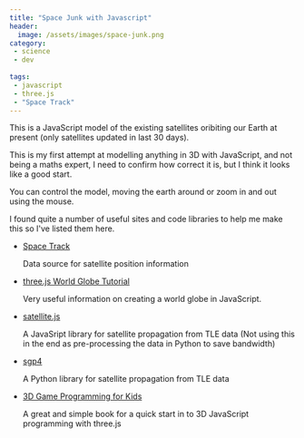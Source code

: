 ```yaml
---
title: "Space Junk with Javascript"
header:
  image: /assets/images/space-junk.png
category:
 - science
 - dev
 
tags:
 - javascript
 - three.js
 - "Space Track"
---
```


This is a JavaScript model of the existing satellites oribiting our Earth at present 
(only satellites updated in last 30 days).

<div id="space-junk"></div>
<script src="https://code.jquery.com/jquery-3.2.1.min.js"></script>
<script src="https://cdnjs.cloudflare.com/ajax/libs/three.js/r71/three.min.js"></script>
<script src="https://threejs.org/examples/js/controls/OrbitControls.js"></script>
<script>

  let container = $("#space-junk");
  
  let aspectRatio = '16:9';
  let POS_X = 1800;
  let POS_Y = 1000;
  let POS_Z = 1800;
  let WIDTH = container.offsetWidth;
  let HEIGHT = WIDTH * getRatioFactor(aspectRatio);

  let FOV = 45;
  let NEAR = 1;
  let FAR = 4000;

  let controls, scene, camera, renderer;

  function getRatioFactor(aspectRatio) {
    switch (aspectRatio) {
      case '16:9':
        return 0.5625;
      case '4:3':
        return 0.75;
    }
  }

  function init() {

    container.css('height', HEIGHT + 'px');

    // This is where stuff in our animation will happen:
    scene = new THREE.Scene();

    // This will draw what the camera sees onto the screen:
    renderer = new THREE.WebGLRenderer();
    renderer.setSize(WIDTH, HEIGHT);
    
    // 3D red/green
    //anaglyphRenderer = new THREE.AnaglyphEffect( renderer );
    //anaglyphRenderer.setSize(WIDTH, HEIGHT);

    renderer.setClearColor(0x111111);
    container.append(renderer.domElement);

    // Create Globe
    // setup a camera that points to the center
    camera = new THREE.PerspectiveCamera(FOV, WIDTH / HEIGHT, NEAR, FAR);
    camera.position.set(POS_X, POS_Y, POS_Z);
    camera.lookAt(new THREE.Vector3(0, 0, 0));
    scene.add(camera);

    controls = new THREE.OrbitControls( camera, renderer.domElement );
    //controls.target.copy( vector );
    //controls = new THREE.OrbitControls(camera);
    //        controls.damping = 0.2;
    //controls.addEventListener('change', render);
  }

  // ref: http://stackoverflow.com/a/1293163/2343
  // This will parse a delimited string into an array of
  // arrays. The default delimiter is the comma, but this
  // can be overriden in the second argument.
  function csvToArray(strData, strDelimiter) {
    // Check to see if the delimiter is defined. If not,
    // then default to comma.
    strDelimiter = (strDelimiter || ",");

    // Create a regular expression to parse the CSV values.
    let objPattern = new RegExp(
        (
          // Delimiters.
            "(\\" + strDelimiter + "|\\r?\\n|\\r|^)" +

              // Quoted fields.
            "(?:\"([^\"]*(?:\"\"[^\"]*)*)\"|" +

              // Standard fields.
            "([^\"\\" + strDelimiter + "\\r\\n]*))"
        ),
        "gi"
    );


    // Create an array to hold our data. Give the array
    // a default empty first row.
    let arrData = [[]];

    // Create an array to hold our individual pattern
    // matching groups.
    let arrMatches = null;


    // Keep looping over the regular expression matches
    // until we can no longer find a match.
    while (arrMatches = objPattern.exec( strData )){

      // Get the delimiter that was found.
      let strMatchedDelimiter = arrMatches[ 1 ];

      // Check to see if the given delimiter has a length
      // (is not the start of string) and if it matches
      // field delimiter. If id does not, then we know
      // that this delimiter is a row delimiter.
      if (
          strMatchedDelimiter.length &&
          strMatchedDelimiter !== strDelimiter
      ){

        // Since we have reached a new row of data,
        // add an empty row to our data array.
        arrData.push( [] );

      }

      let strMatchedValue;

      // Now that we have our delimiter out of the way,
      // let's check to see which kind of value we
      // captured (quoted or unquoted).
      if (arrMatches[ 2 ]){

        // We found a quoted value. When we capture
        // this value, unescape any double quotes.
        strMatchedValue = arrMatches[ 2 ].replace(
            new RegExp( "\"\"", "g" ),
            "\""
        );

      } else {

        // We found a non-quoted value.
        strMatchedValue = arrMatches[ 3 ];

      }


      // Now that we have our value string, let's add
      // it to the data array.
      arrData[ arrData.length - 1 ].push( strMatchedValue );
    }

    // Return the parsed data.
    return( arrData );
  }


  // Add the earth
  // Earth radius = 6371 so we divided by 10 here
  function addEarth() {
    let spGeo = new THREE.SphereGeometry(637, 30, 30);
    let planetTexture = THREE.ImageUtils.loadTexture("assets/images/globe-1.jpg");
    let mat2 = new THREE.MeshPhongMaterial({
      map: planetTexture,
      shininess: 0.2
    });
    sp = new THREE.Mesh(spGeo, mat2);
    scene.add(sp);
  }

  // add a simple light
  function addLights() {
    light = new THREE.DirectionalLight(0xffffff);
    scene.add(light);
    light.position.set(POS_X, POS_Y, POS_Z);
  }


  function addSatellites() {

    jQuery.get('assets/data/satellite-data.csv', function(data) {
      let satelliteData = csvToArray(data);
      // Create geometry to merge cubes in to for efficiency
      let geom = new THREE.Geometry();
      //var cubeMat = new THREE.MeshLambertMaterial({color: 0xffffff, opacity: 0.6, emissive: 0xffffff});
      let cubeMat = new THREE.MeshLambertMaterial({opacity: 0.6});
      let materials = [];
      angular.forEach(satelliteData, function (sat) {

        let x = sat[0] / 10;
        let y = sat[1] / 10;
        let z = sat[2] / 10;
        let size = 5;

        //console.log('Creating cube at ' + x + ', ' + y + ', ' + z);

        let cube = new THREE.Mesh(new THREE.BoxGeometry(size, size, size, 1, 1, 1));
        materials.push(cubeMat);

        cube.position.x = x;
        cube.position.y = y;
        cube.position.z = z;
        cube.lookAt(new THREE.Vector3(0, 0, 0));

        cube.updateMatrix();
        geom.merge(cube.geometry, cube.matrix);
      });

      let satellites = new THREE.Mesh(geom, new THREE.MeshFaceMaterial(materials));
      scene.add(satellites);
    });
  }

  function createCube(x, y, z, colour, size) {

    if (!colour) {
      colour = 0xffffff;
    }

    if (!size) {
      size = 5;
    }

    return cube;
  }

  function render() {
    //var timer = Date.now() * 0.0001;
    //camera.position.x = (Math.cos(timer) * 1800);
    //camera.position.z = (Math.sin(timer) * 1800);
    //camera.lookAt(scene.position);
    //light.position.x = (Math.cos(timer) * 1800);
    //light.position.z = (Math.sin(timer) * 1800);
    ////light.position = camera.position;
    //light.lookAt(scene.position);

    renderer.render(scene, camera);
    //anaglyphRenderer.render( scene, camera );
    requestAnimationFrame(render);
    controls.update();
  }

  init();

  $().ready(function () {
    addEarth();
    addLights();
    addSatellites();
    render();
  });
</script>

This is my first attempt at modelling anything in 3D with JavaScript, and not being a maths expert, 
I need to confirm how correct it is, but I think it looks like a good start.

You can control the model, moving the earth around or zoom in and out using the mouse.

I found quite a number of useful sites and code libraries to help me make this so I've listed
them here.


* [Space Track](https://www.space-track.org)

  Data source for satellite position information
  
* [three.js World Globe Tutorial](http://www.smartjava.org/content/render-open-data-3d-world-globe-threejs)

  Very useful information on creating a world globe in JavaScript.
  
* [satellite.js](https://github.com/shashwatak/satellite-js)

  A JavaSript library for satellite propagation from TLE data (Not using this in the end as
    pre-processing the data in Python to save bandwidth)
    
* [sgp4](https://pypi.python.org/pypi/sgp4/")

  A Python library for satellite propagation from TLE data
  
* [3D Game Programming for Kids](http://www.amazon.co.uk/gp/product/B00HUEG8O6/ref=as_li_tl?ie=UTF8&camp=1634&creative=19450&creativeASIN=B00HUEG8O6&linkCode=as2&tag=chrismacphers-21)

  A great and simple book for a quick start in to 3D JavaScript programming with three.js 







